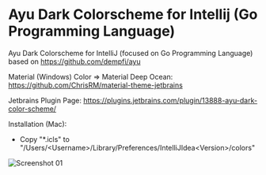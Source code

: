 # Ayu Dark Colorscheme for Intellij (Go Programming Language)

Ayu Dark Colorscheme for IntelliJ (focused on Go Programming Language) based on https://github.com/dempfi/ayu

Material (Windows) Color => Material Deep Ocean: https://github.com/ChrisRM/material-theme-jetbrains

Jetbrains Plugin Page: https://plugins.jetbrains.com/plugin/13888-ayu-dark-color-scheme/

Installation (Mac):
- Copy "*.icls" to "/Users/\<Username\>/Library/Preferences/IntelliJIdea\<Version\>/colors"

![Screenshot 01](https://raw.githubusercontent.com/nzer0nz/intellij-ayu-dark/master/screenshots/AyuDarkSS.png)
